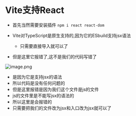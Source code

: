 # Vite支持React

- 首先当然需要安装插件
``
npm i react react-dom
``

- Vite对TypeScript是原生支持的,因为它的ESbuild支持jsx语法
  + 只需要直接导入就可以了

- 但是这里它报错了,这不是我们的代码写错了

![image.png](https://p9-juejin.byteimg.com/tos-cn-i-k3u1fbpfcp/7f956833a7954a3ea545190da875830f~tplv-k3u1fbpfcp-watermark.image)

  + 是因为它是支持jsx的语法
  + 所以代码是没有任何问题的
  + 但是这里报错是因为我们这个文件是js的文件
  + js的文件里是不能写jsx的语法的
  + 所以这里是会报错的
  + 只需要把我们的文件改为jsx和入口改为jsx就可以了